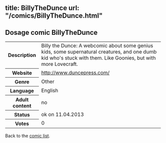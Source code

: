 title: BillyTheDunce
url: "/comics/BillyTheDunce.html"
---
Dosage comic BillyTheDunce
-----------------------------------------

<table class="comicinfo">
<tr>
<th>Description</th><td>Billy the Dunce: A webcomic about some genius kids, some supernatural creatures, and one dumb kid who's stuck with them. Like Goonies, but with more Lovecraft.</td>
</tr>
<tr>
<th>Website</th><td><a href="http://www.duncepress.com/">http://www.duncepress.com/</a></td>
</tr>
<tr>
<th>Genre</th><td>Other</td>
</tr>
<tr>
<th>Language</th><td>English</td>
</tr>
<tr>
<th>Adult content</th><td>no</td>
</tr>
<tr>
<th>Status</th><td>ok on 11.04.2013</td>
</tr>
<tr>
<th>Votes</th><td>0</div></td>
</tr>
</table>

Back to the [comic list](../comic-index.html).

